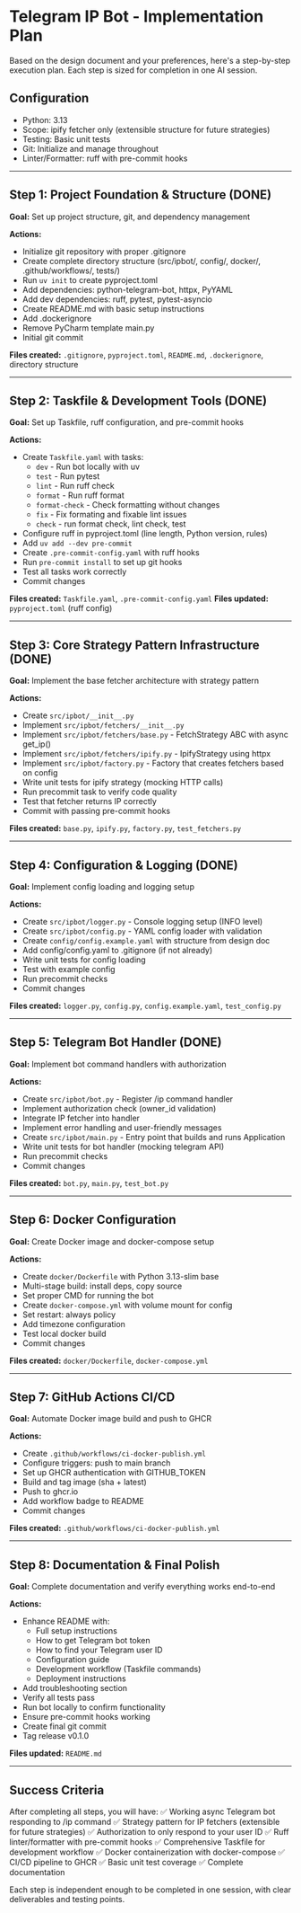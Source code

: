 # Telegram IP Bot - Implementation Plan

Based on the design document and your preferences, here's a step-by-step execution plan. Each step is sized for completion in one AI session.

## Configuration
- Python: 3.13
- Scope: ipify fetcher only (extensible structure for future strategies)
- Testing: Basic unit tests
- Git: Initialize and manage throughout
- Linter/Formatter: ruff with pre-commit hooks

---

## Step 1: Project Foundation & Structure (DONE)
**Goal:** Set up project structure, git, and dependency management

**Actions:**
- Initialize git repository with proper .gitignore
- Create complete directory structure (src/ipbot/, config/, docker/, .github/workflows/, tests/)
- Run `uv init` to create pyproject.toml
- Add dependencies: python-telegram-bot, httpx, PyYAML
- Add dev dependencies: ruff, pytest, pytest-asyncio
- Create README.md with basic setup instructions
- Add .dockerignore
- Remove PyCharm template main.py
- Initial git commit

**Files created:** `.gitignore`, `pyproject.toml`, `README.md`, `.dockerignore`, directory structure

---

## Step 2: Taskfile & Development Tools (DONE)
**Goal:** Set up Taskfile, ruff configuration, and pre-commit hooks

**Actions:**
- Create `Taskfile.yaml` with tasks:
  - `dev` - Run bot locally with uv
  - `test` - Run pytest
  - `lint` - Run ruff check
  - `format` - Run ruff format
  - `format-check` - Check formatting without changes
  - `fix` - Fix formating and fixable lint issues
  - `check` - run format check, lint check, test
- Configure ruff in pyproject.toml (line length, Python version, rules)
- Add `uv add --dev pre-commit`
- Create `.pre-commit-config.yaml` with ruff hooks
- Run `pre-commit install` to set up git hooks
- Test all tasks work correctly
- Commit changes

**Files created:** `Taskfile.yaml`, `.pre-commit-config.yaml`
**Files updated:** `pyproject.toml` (ruff config)

---

## Step 3: Core Strategy Pattern Infrastructure (DONE)
**Goal:** Implement the base fetcher architecture with strategy pattern

**Actions:**
- Create `src/ipbot/__init__.py`
- Implement `src/ipbot/fetchers/__init__.py`
- Implement `src/ipbot/fetchers/base.py` - FetchStrategy ABC with async get_ip()
- Implement `src/ipbot/fetchers/ipify.py` - IpifyStrategy using httpx
- Implement `src/ipbot/factory.py` - Factory that creates fetchers based on config
- Write unit tests for ipify strategy (mocking HTTP calls)
- Run precommit task to verify code quality
- Test that fetcher returns IP correctly
- Commit with passing pre-commit hooks

**Files created:** `base.py`, `ipify.py`, `factory.py`, `test_fetchers.py`

---

## Step 4: Configuration & Logging (DONE)
**Goal:** Implement config loading and logging setup

**Actions:**
- Create `src/ipbot/logger.py` - Console logging setup (INFO level)
- Create `src/ipbot/config.py` - YAML config loader with validation
- Create `config/config.example.yaml` with structure from design doc
- Add config/config.yaml to .gitignore (if not already)
- Write unit tests for config loading
- Test with example config
- Run precommit checks
- Commit changes

**Files created:** `logger.py`, `config.py`, `config.example.yaml`, `test_config.py`

---

## Step 5: Telegram Bot Handler (DONE)
**Goal:** Implement bot command handlers with authorization

**Actions:**
- Create `src/ipbot/bot.py` - Register /ip command handler
- Implement authorization check (owner_id validation)
- Integrate IP fetcher into handler
- Implement error handling and user-friendly messages
- Create `src/ipbot/main.py` - Entry point that builds and runs Application
- Write unit tests for bot handler (mocking telegram API)
- Run precommit checks
- Commit changes

**Files created:** `bot.py`, `main.py`, `test_bot.py`

---

## Step 6: Docker Configuration
**Goal:** Create Docker image and docker-compose setup

**Actions:**
- Create `docker/Dockerfile` with Python 3.13-slim base
- Multi-stage build: install deps, copy source
- Set proper CMD for running the bot
- Create `docker-compose.yml` with volume mount for config
- Set restart: always policy
- Add timezone configuration
- Test local docker build
- Commit changes

**Files created:** `docker/Dockerfile`, `docker-compose.yml`

---

## Step 7: GitHub Actions CI/CD
**Goal:** Automate Docker image build and push to GHCR

**Actions:**
- Create `.github/workflows/ci-docker-publish.yml`
- Configure triggers: push to main branch
- Set up GHCR authentication with GITHUB_TOKEN
- Build and tag image (sha + latest)
- Push to ghcr.io
- Add workflow badge to README
- Commit changes

**Files created:** `.github/workflows/ci-docker-publish.yml`

---

## Step 8: Documentation & Final Polish
**Goal:** Complete documentation and verify everything works end-to-end

**Actions:**
- Enhance README with:
  - Full setup instructions
  - How to get Telegram bot token
  - How to find your Telegram user ID
  - Configuration guide
  - Development workflow (Taskfile commands)
  - Deployment instructions
- Add troubleshooting section
- Verify all tests pass
- Run bot locally to confirm functionality
- Ensure pre-commit hooks working
- Create final git commit
- Tag release v0.1.0

**Files updated:** `README.md`

---

## Success Criteria

After completing all steps, you will have:
✅ Working async Telegram bot responding to /ip command
✅ Strategy pattern for IP fetchers (extensible for future strategies)
✅ Authorization to only respond to your user ID
✅ Ruff linter/formatter with pre-commit hooks
✅ Comprehensive Taskfile for development workflow
✅ Docker containerization with docker-compose
✅ CI/CD pipeline to GHCR
✅ Basic unit test coverage
✅ Complete documentation

Each step is independent enough to be completed in one session, with clear deliverables and testing points.
